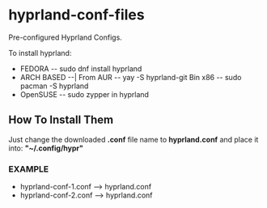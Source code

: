 # hyprland-conf-files
Pre-configured Hyprland Configs.

To install hyprland:
- FEDORA -- sudo dnf install hyprland
- ARCH BASED --|
    From AUR -- yay -S hyprland-git
    Bin x86 -- sudo pacman -S hyprland
- OpenSUSE -- sudo zypper in hyprland

## How To Install Them ##
Just change the downloaded __.conf__ file name to __hyprland.conf__ and place it into:
__"~/.config/hypr"__

### EXAMPLE ###
- hyprland-conf-1.conf --> hyprland.conf
- hyprland-conf-2.conf --> hyprland.conf
